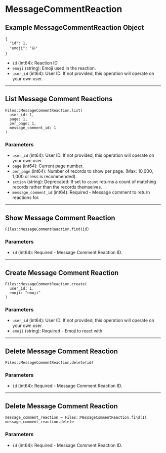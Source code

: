 # MessageCommentReaction

## Example MessageCommentReaction Object

```
{
  "id": 1,
  "emoji": "👍"
}
```

* `id` (int64): Reaction ID
* `emoji` (string): Emoji used in the reaction.
* `user_id` (int64): User ID. If not provided, this operation will operate on your own user.


---

## List Message Comment Reactions

```
Files::MessageCommentReaction.list(
  user_id: 1, 
  page: 1, 
  per_page: 1, 
  message_comment_id: 1
)
```

### Parameters

* `user_id` (int64): User ID. If not provided, this operation will operate on your own user.
* `page` (int64): Current page number.
* `per_page` (int64): Number of records to show per page.  (Max: 10,000, 1,000 or less is recommended).
* `action` (string): Deprecated: If set to `count` returns a count of matching records rather than the records themselves.
* `message_comment_id` (int64): Required - Message comment to return reactions for.


---

## Show Message Comment Reaction

```
Files::MessageCommentReaction.find(id)
```

### Parameters

* `id` (int64): Required - Message Comment Reaction ID.


---

## Create Message Comment Reaction

```
Files::MessageCommentReaction.create(
  user_id: 1, 
  emoji: "emoji"
)
```

### Parameters

* `user_id` (int64): User ID. If not provided, this operation will operate on your own user.
* `emoji` (string): Required - Emoji to react with.


---

## Delete Message Comment Reaction

```
Files::MessageCommentReaction.delete(id)
```

### Parameters

* `id` (int64): Required - Message Comment Reaction ID.


---

## Delete Message Comment Reaction

```
message_comment_reaction = Files::MessageCommentReaction.find(1)
message_comment_reaction.delete
```

### Parameters

* `id` (int64): Required - Message Comment Reaction ID.
